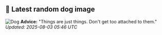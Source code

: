 ## 🐶 Latest random dog image
![Dog](https://images.dog.ceo/breeds/terrier-border/n02093754_6817.jpg)
**Advice:** "Things are just things. Don't get too attached to them."
*Updated: 2025-08-03 05:46 UTC*
